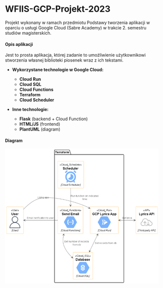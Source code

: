 # WFIIS-GCP-Projekt-2023
Projekt wykonany w ramach przedmiotu Podstawy tworzenia aplikacji w oparciu o usługi Google Cloud (Sabre Academy) w trakcie 2. semestru studiów magisterskich. 

#### Opis aplikacji
Jest to prosta aplikacja, której zadanie to umożliwienie użytkownikowi stworzenia własnej biblioteki piosenek wraz z ich tekstami.

- **Wykorzystane technologie w Google Cloud:**

    - 	**Cloud Run** 
    - 	**Cloud SQL**
    - 	**Cloud Functions**
    - 	**Terraform**
    - 	**Cloud Scheduler**
- **Inne technologie:**

    - 	**Flask** (backend + Cloud Function) 
    - 	**HTML/JS** (frontend)
    - 	**PlantUML** (diagram)

#### Diagram
<img src="https://raw.githubusercontent.com/mirek0707/WFIIS-GCP-Projekt-2023/main/diagram/gcp.png">
